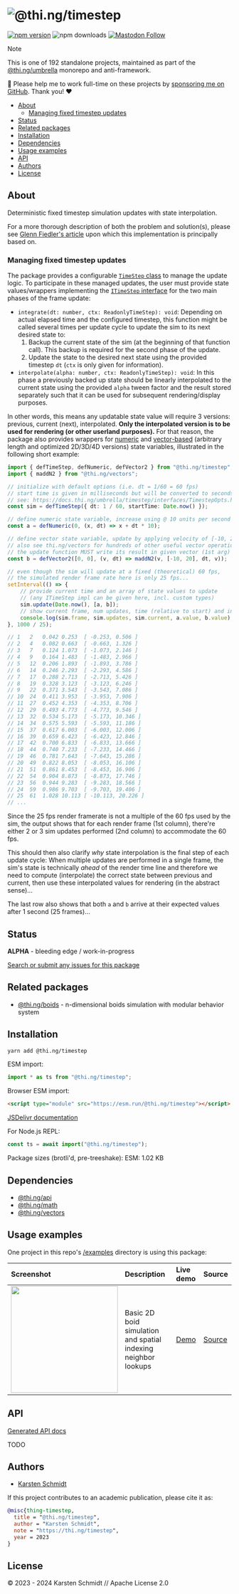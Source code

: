 <!-- This file is generated - DO NOT EDIT! -->
<!-- Please see: https://github.com/thi-ng/umbrella/blob/develop/CONTRIBUTING.md#changes-to-readme-files -->
# ![@thi.ng/timestep](https://media.thi.ng/umbrella/banners-20230807/thing-timestep.svg?5087f691)

[![npm version](https://img.shields.io/npm/v/@thi.ng/timestep.svg)](https://www.npmjs.com/package/@thi.ng/timestep)
![npm downloads](https://img.shields.io/npm/dm/@thi.ng/timestep.svg)
[![Mastodon Follow](https://img.shields.io/mastodon/follow/109331703950160316?domain=https%3A%2F%2Fmastodon.thi.ng&style=social)](https://mastodon.thi.ng/@toxi)

> [!NOTE]
> This is one of 192 standalone projects, maintained as part
> of the [@thi.ng/umbrella](https://github.com/thi-ng/umbrella/) monorepo
> and anti-framework.
>
> 🚀 Please help me to work full-time on these projects by [sponsoring me on
> GitHub](https://github.com/sponsors/postspectacular). Thank you! ❤️

- [About](#about)
  - [Managing fixed timestep updates](#managing-fixed-timestep-updates)
- [Status](#status)
- [Related packages](#related-packages)
- [Installation](#installation)
- [Dependencies](#dependencies)
- [Usage examples](#usage-examples)
- [API](#api)
- [Authors](#authors)
- [License](#license)

## About

Deterministic fixed timestep simulation updates with state interpolation.

For a more thorough description of both the problem and solution(s), please see
[Glenn Fiedler's article](https://www.gafferongames.com/post/fix_your_timestep/)
upon which this implementation is principally based on.

### Managing fixed timestep updates

The package provides a configurable [`TimeStep`
class](https://docs.thi.ng/umbrella/timestep/classes/TimeStep.html) to manage
the update logic. To participate in these managed updates, the user must provide
state values/wrappers implementing the [`ITimeStep`
interface](https://docs.thi.ng/umbrella/timestep/interfaces/ITimeStep.html) for
the two main phases of the frame update:

- `integrate(dt: number, ctx: ReadonlyTimeStep): void`: Depending on actual
    elapsed time and the configured timestep, this function might be called
    several times per update cycle to update the sim to its next desired state
    to:
    1. Backup the current state of the sim (at the beginning of that function
    call). This backup is required for the second phase of the update.
    2. Update the state to the desired next state using the provided timestep
    `dt` (`ctx` is only given for information).
- `interpolate(alpha: number, ctx: ReadonlyTimeStep): void`: In this phase a
  previously backed up state should be linearly interpolated to the current
  state using the provided `alpha` tween factor and the result stored separately
  such that it can be used for subsequent rendering/display purposes.

In other words, this means any updatable state value will require 3 versions:
previous, current (next), interpolated. **Only the interpolated version is to be
used for rendering (or other userland purposes).** For that reason, the package
also provides wrappers for
[numeric](https://docs.thi.ng/umbrella/timestep/functions/defNumeric.html) and
[vector-based](https://docs.thi.ng/umbrella/timestep/functions/defVector.html)
(arbitrary length and optimized 2D/3D/4D versions) state variables, illustrated
in the following short example:

```ts tangle:export/readme.ts
import { defTimeStep, defNumeric, defVector2 } from "@thi.ng/timestep";
import { maddN2 } from "@thi.ng/vectors";

// initialize with default options (i.e. dt = 1/60 = 60 fps)
// start time is given in milliseconds but will be converted to seconds
// see: https://docs.thi.ng/umbrella/timestep/interfaces/TimestepOpts.html
const sim = defTimeStep({ dt: 1 / 60, startTime: Date.now() });

// define numeric state variable, increase using @ 10 units per second
const a = defNumeric(0, (x, dt) => x + dt * 10);

// define vector state variable, update by applying velocity of [-10, 20] (per second)
// also see thi.ng/vectors for hundreds of other useful vector operations...
// the update function MUST write its result in given vector (1st arg)
const b = defVector2([0, 0], (v, dt) => maddN2(v, [-10, 20], dt, v));

// even though the sim will update at a fixed (theoretical) 60 fps,
// the simulated render frame rate here is only 25 fps...
setInterval(() => {
    // provide current time and an array of state values to update
    // (any ITimeStep impl can be given here, incl. custom types)
    sim.update(Date.now(), [a, b]);
    // show current frame, num updates, time (relative to start) and interpolated state values
    console.log(sim.frame, sim.updates, sim.current, a.value, b.value);
}, 1000 / 25);

// 1   2   0.042 0.253  [ -0.253, 0.506 ]
// 2   4   0.082 0.663  [ -0.663, 1.326 ]
// 3   7   0.124 1.073  [ -1.073, 2.146 ]
// 4   9   0.164 1.483  [ -1.483, 2.966 ]
// 5   12  0.206 1.893  [ -1.893, 3.786 ]
// 6   14  0.246 2.293  [ -2.293, 4.586 ]
// 7   17  0.288 2.713  [ -2.713, 5.426 ]
// 8   19  0.328 3.123  [ -3.123, 6.246 ]
// 9   22  0.371 3.543  [ -3.543, 7.086 ]
// 10  24  0.411 3.953  [ -3.953, 7.906 ]
// 11  27  0.452 4.353  [ -4.353, 8.706 ]
// 12  29  0.493 4.773  [ -4.773, 9.546 ]
// 13  32  0.534 5.173  [ -5.173, 10.346 ]
// 14  34  0.575 5.593  [ -5.593, 11.186 ]
// 15  37  0.617 6.003  [ -6.003, 12.006 ]
// 16  39  0.659 6.423  [ -6.423, 12.846 ]
// 17  42  0.700 6.833  [ -6.833, 13.666 ]
// 18  44  0.740 7.233  [ -7.233, 14.466 ]
// 19  46  0.781 7.643  [ -7.643, 15.286 ]
// 20  49  0.822 8.053  [ -8.053, 16.106 ]
// 21  51  0.861 8.453  [ -8.453, 16.906 ]
// 22  54  0.904 8.873  [ -8.873, 17.746 ]
// 23  56  0.944 9.283  [ -9.283, 18.566 ]
// 24  59  0.986 9.703  [ -9.703, 19.406 ]
// 25  61  1.028 10.113 [ -10.113, 20.226 ]
// ...
```

Since the 25 fps render framerate is not a multiple of the 60 fps used by the
sim, the output shows that for each render frame (1st column), there're either 2
or 3 sim updates performed (2nd column) to accommodate the 60 fps.

This should then also clarify _why_ state interpolation is the final step of
each update cycle: When multiple updates are performed in a single frame, the
sim's state is technically _ahead_ of the render time line and therefore we need
to compute (interpolate) the correct state between previous and current, then
use these interpolated values for rendering (in the abstract sense)...

The last row also shows that both `a` and `b` arrive at their expected values
after 1 second (25 frames)...

## Status

**ALPHA** - bleeding edge / work-in-progress

[Search or submit any issues for this package](https://github.com/thi-ng/umbrella/issues?q=%5Btimestep%5D+in%3Atitle)

## Related packages

- [@thi.ng/boids](https://github.com/thi-ng/umbrella/tree/develop/packages/boids) - n-dimensional boids simulation with modular behavior system

## Installation

```bash
yarn add @thi.ng/timestep
```

ESM import:

```ts
import * as ts from "@thi.ng/timestep";
```

Browser ESM import:

```html
<script type="module" src="https://esm.run/@thi.ng/timestep"></script>
```

[JSDelivr documentation](https://www.jsdelivr.com/)

For Node.js REPL:

```js
const ts = await import("@thi.ng/timestep");
```

Package sizes (brotli'd, pre-treeshake): ESM: 1.02 KB

## Dependencies

- [@thi.ng/api](https://github.com/thi-ng/umbrella/tree/develop/packages/api)
- [@thi.ng/math](https://github.com/thi-ng/umbrella/tree/develop/packages/math)
- [@thi.ng/vectors](https://github.com/thi-ng/umbrella/tree/develop/packages/vectors)

## Usage examples

One project in this repo's
[/examples](https://github.com/thi-ng/umbrella/tree/develop/examples)
directory is using this package:

| Screenshot                                                                                                         | Description                                                    | Live demo                                         | Source                                                                         |
|:-------------------------------------------------------------------------------------------------------------------|:---------------------------------------------------------------|:--------------------------------------------------|:-------------------------------------------------------------------------------|
| <img src="https://raw.githubusercontent.com/thi-ng/umbrella/develop/assets/examples/boid-basics.png" width="240"/> | Basic 2D boid simulation and spatial indexing neighbor lookups | [Demo](https://demo.thi.ng/umbrella/boid-basics/) | [Source](https://github.com/thi-ng/umbrella/tree/develop/examples/boid-basics) |

## API

[Generated API docs](https://docs.thi.ng/umbrella/timestep/)

TODO

## Authors

- [Karsten Schmidt](https://thi.ng)

If this project contributes to an academic publication, please cite it as:

```bibtex
@misc{thing-timestep,
  title = "@thi.ng/timestep",
  author = "Karsten Schmidt",
  note = "https://thi.ng/timestep",
  year = 2023
}
```

## License

&copy; 2023 - 2024 Karsten Schmidt // Apache License 2.0
